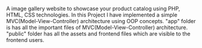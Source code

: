 A image gallery website to showcase your product catalog using PHP, HTML, CSS technologies. In this Project I have implemented a simple MVC(Model-View-Controller) architecture using OOP concepts.
"app" folder is has all the important files of MVC(Model-View-Controller) architecture. "public" folder has all the assets and frontend files which are visible to the frontend users.